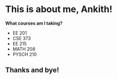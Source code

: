 # This is about me, Ankith!

**What courses am I taking?**

- EE 201
- CSE 373
- EE 215
- MATH 208
- PYSCH 210

## Thanks and bye!